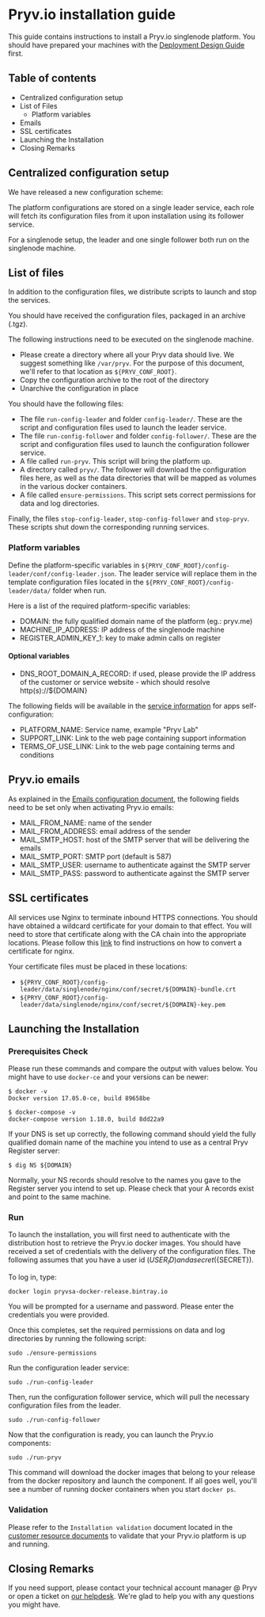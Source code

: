 # Pryv.io installation guide

This guide contains instructions to install a Pryv.io singlenode platform.
You should have prepared your machines with the [Deployment Design Guide](https://api.pryv.com/customer-resources/#documents) first. 
​
## Table of contents

 - Centralized configuration setup 
 - List of Files 
   - Platform variables
 - Emails
 - SSL certificates
 - Launching the Installation
 - Closing Remarks

## Centralized configuration setup

We have released a new configuration scheme:

The platform configurations are stored on a single leader service, each role will fetch its configuration files from it upon installation using its follower service.

For a singlenode setup, the leader and one single follower both run on the singlenode machine.

## List of files

In addition to the configuration files, we distribute scripts to launch and stop the services.

You should have received the configuration files, packaged in an archive (.tgz).

The following instructions need to be executed on the singlenode machine.

- Please create a directory where all your Pryv data should live. We suggest something like `/var/pryv`. For the purpose of this document, we'll refer to that location as `${PRYV_CONF_ROOT}`.
- Copy the configuration archive to the root of the directory
- Unarchive the configuration in place

You should have the following files: 

- The file `run-config-leader` and folder `config-leader/`. These are the script and configuration files used to launch the leader service.
- The file `run-config-follower` and folder `config-follower/`. These are the script and configuration files used to launch the configuration follower service.  
- A file called `run-pryv`. This script will bring the platform up. 
- A directory called `pryv/`. The follower will download the configuration files here, as well as the data directories that will be mapped as volumes in the various docker containers.
- A file called `ensure-permissions`. This script sets correct permissions for data and log directories.

Finally, the files `stop-config-leader`, `stop-config-follower` and `stop-pryv`. These scripts shut down the corresponding running services.

### Platform variables

Define the platform-specific variables in `${PRYV_CONF_ROOT}/config-leader/conf/config-leader.json`. The leader service will replace them in the template configuration files located in the `${PRYV_CONF_ROOT}/config-leader/data/` folder when run.

Here is a list of the required platform-specific variables:

- DOMAIN: the fully qualified domain name of the platform (eg.: pryv.me)
- MACHINE_IP_ADDRESS: IP address of the singlenode machine
- REGISTER_ADMIN_KEY_1: key to make admin calls on register

#### Optional variables

- DNS_ROOT_DOMAIN_A_RECORD: if used, please provide the IP address of the customer or service website - which should resolve http(s)://${DOMAIN}

The following fields will be available in the [service information](https://api.pryv.com/reference/#service-info) for apps self-configuration:

- PLATFORM_NAME: Service name, example "Pryv Lab"
- SUPPORT_LINK: Link to the web page containing support information
- TERMS_OF_USE_LINK: Link to the web page containing terms and conditions

## Pryv.io emails

As explained in the [Emails configuration document](https://api.pryv.com/customer-resources/#documents), the following fields need to be set only when activating Pryv.io emails:

- MAIL_FROM_NAME: name of the sender
- MAIL_FROM_ADDRESS: email address of the sender
- MAIL_SMTP_HOST: host of the SMTP server that will be delivering the emails
- MAIL_SMTP_PORT: SMTP port (default is 587)
- MAIL_SMTP_USER: username to authenticate against the SMTP server
- MAIL_SMTP_PASS: password to authenticate against the SMTP server

## SSL certificates

All services use Nginx to terminate inbound HTTPS connections. You should have obtained a wildcard certificate for your domain to that effect. You will need to store that certificate along with the CA chain into the appropriate locations. Please follow this [link](https://www.digicert.com/ssl-certificate-installation-nginx.htm) to find instructions on how to convert a certificate for nginx. 

Your certificate files must be placed in these locations: 

  - `${PRYV_CONF_ROOT}/config-leader/data/singlenode/nginx/conf/secret/${DOMAIN}-bundle.crt` 
  - `${PRYV_CONF_ROOT}/config-leader/data/singlenode/nginx/conf/secret/${DOMAIN}-key.pem`

## Launching the Installation

### Prerequisites Check

Please run these commands and compare the output with values below. 
You might have to use `docker-ce` and your versions can be newer: 

    $ docker -v
    Docker version 17.05.0-ce, build 89658be
    
    $ docker-compose -v
    docker-compose version 1.18.0, build 8dd22a9

If your DNS is set up correctly, the following command should yield the fully qualified domain name of the machine you intend to use as a central Pryv Register server: 

    $ dig NS ${DOMAIN}

Normally, your NS records should resolve to the names you gave to the Register server you intend to set up. Please check that your A records exist and point to the same machine. 

### Run

To launch the installation, you will first need to authenticate with the distribution host to retrieve the Pryv.io docker images. You should have received a set of credentials with the delivery of the configuration files. The following assumes that you have a user id (${USER_ID}) and a secret (${SECRET}).

To log in, type: 

    docker login pryvsa-docker-release.bintray.io

You will be prompted for a username and password. Please enter the credentials you were provided.

Once this completes, set the required permissions on data and log directories by running the following script:

    sudo ./ensure-permissions

Run the configuration leader service: 

    sudo ./run-config-leader

Then, run the configuration follower service, which will pull the necessary configuration files
 from the leader.

    sudo ./run-config-follower

Now that the configuration is ready, you can launch the Pryv.io components:

    sudo ./run-pryv

This command will download the docker images that belong to your release from the docker repository and launch the component. If all goes well, you'll see a number of running docker containers when you start `docker ps`.

### Validation

Please refer to the `Installation validation` document located in the [customer resource documents](https://api.pryv.com/customer-resources/#documents) to validate that your Pryv.io platform is up and running.

## Closing Remarks

If you need support, please contact your technical account manager @ Pryv or open a ticket on [our helpdesk](https://pryv.com/helpdesk/). We're glad to help you with any questions you might have. 